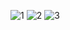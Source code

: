 ![1](https://user-images.githubusercontent.com/90867530/159918231-9ee6e4a6-3c13-4530-9369-e3b943f2a78e.jpg)
![2](https://user-images.githubusercontent.com/90867530/159918234-27ba702a-24a9-4a16-b4c4-845f0b26c02f.jpg)
![3](https://user-images.githubusercontent.com/90867530/159918236-9b101c61-1948-4d9f-b3be-013a0dab56f1.jpg)

